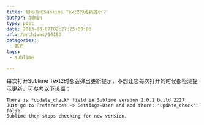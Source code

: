```yaml
---
title: 如何关闭Sublime Text2的更新提示？
author: admin
type: post
date: 2013-08-07T02:27:25+00:00
url: /archives/14183
categories:
 - 其它
tags:
 - sublime

---
```

每次打开Sublime Text2时都会弹出更新提示，不想让它每次打开的时候都检测提示更新，可参考以下设置：

```
There is *update_check* field in Sublime version 2.0.1 build 2217.
Just go to Preferences -> Settings-User and add there: "update_check": false.
Sublime then stops checking for new version.
```